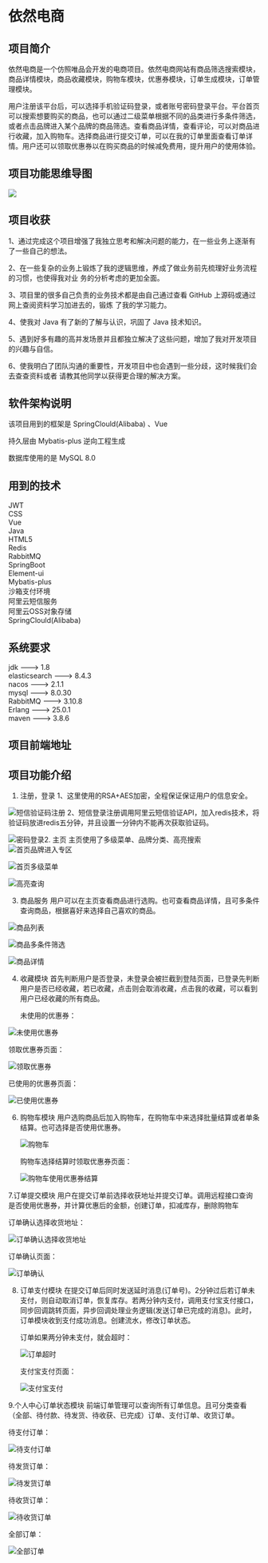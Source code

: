 # 依然电商

## 项目简介

依然电商是一个仿照唯品会开发的电商项目。依然电商网站有商品筛选搜索模块，商品详情模块，商品收藏模块，购物车模块，优惠券模块，订单生成模块，订单管理模块。

用户注册该平台后，可以选择手机验证码登录，或者账号密码登录平台。平台首页可以搜索想要购买的商品，也可以通过二级菜单根据不同的品类进行多条件筛选，或者点击品牌进入某个品牌的商品筛选。查看商品详情，查看评论，可以对商品进行收藏，加入购物车。选择商品进行提交订单，可以在我的订单里面查看订单详情。用户还可以领取优惠券以在购买商品的时候减免费用，提升用户的使用体验。

## 项目功能思维导图

![](https://yiran-shop.oss-cn-hangzhou.aliyuncs.com/yiran-file/%E4%BE%9D%E7%84%B6%E5%9C%A8%E7%BA%BF%E5%95%86%E5%9F%8E.png)

## 项目收获

1、通过完成这个项目增强了我独立思考和解决问题的能力，在一些业务上逐渐有了一些自己的想法。

2、在一些复杂的业务上锻炼了我的逻辑思维，养成了做业务前先梳理好业务流程的习惯，也使得我对业 务的分析考虑的更加全面。

3、项目里的很多自己负责的业务技术都是由自己通过查看 GitHub 上源码或通过网上查阅资料学习加进去的，锻炼 了我的学习能力。

4、使我对 Java 有了新的了解与认识，巩固了 Java 技术知识。

5、遇到好多有趣的高并发场景并且都独立解决了这些问题，增加了我对开发项目的兴趣与自信。

6、使我明白了团队沟通的重要性，开发项目中也会遇到一些分歧，这时候我们会去查查资料或者 请教其他同学以获得更合理的解决方案。

## 软件架构说明

该项目用到的框架是 SpringClould(Alibaba)  、Vue 

持久层由 Mybatis-plus 逆向工程生成

数据库使用的是 MySQL 8.0

## 用到的技术
JWT  
CSS  
Vue  
Java  
HTML5  
Redis  
RabbitMQ  
SpringBoot  
Element-ui  
Mybatis-plus  
沙箱支付环境  
阿里云短信服务  
阿里云OSS对象存储  
SpringClould(Alibaba)

## 系统要求

jdk             --->   1.8  
elasticsearch   --->   8.4.3   
nacos           --->   2.1.1  
mysql           --->   8.0.30  
RabbitMQ        --->   3.10.8  
Erlang          --->   25.0.1  
maven           --->   3.8.6  

## 项目前端地址


## 项目功能介绍

1. 注册，登录
       1、这里使用的RSA+AES加密，全程保证保证用户的信息安全。

![短信验证码注册](https://yiran-shop.oss-cn-hangzhou.aliyuncs.com/yiran-file/%E7%9F%AD%E4%BF%A1%E9%AA%8C%E8%AF%81%E7%A0%81%E6%B3%A8%E5%86%8C.png)
2、短信登录注册调用阿里云短信验证API，加入redis技术，将验证码放进redis五分钟，并且设置一分钟内不能再次获取验证码。

![密码登录](https://yiran-shop.oss-cn-hangzhou.aliyuncs.com/yiran-file/%E5%AF%86%E7%A0%81%E7%99%BB%E5%BD%95.png)2. 主页
       主页使用了多级菜单、品牌分类、高亮搜索![首页品牌进入专区](https://yiran-shop.oss-cn-hangzhou.aliyuncs.com/yiran-file/%E9%A6%96%E9%A1%B5%E5%93%81%E7%89%8C%E8%BF%9B%E5%85%A5%E4%B8%93%E5%8C%BA.png)

![首页多级菜单](https://yiran-shop.oss-cn-hangzhou.aliyuncs.com/yiran-file/%E9%A6%96%E9%A1%B5%E5%A4%9A%E7%BA%A7%E8%8F%9C%E5%8D%95.png)

![高亮查询](https://yiran-shop.oss-cn-hangzhou.aliyuncs.com/yiran-file/%E9%AB%98%E4%BA%AE%E6%9F%A5%E8%AF%A2.png)

3. 商品服务
       用户可以在主页查看商品进行选购。也可查看商品详情，且可多条件查询商品，根据喜好来选择自己喜欢的商品。

![商品列表](https://yiran-shop.oss-cn-hangzhou.aliyuncs.com/yiran-file/%E5%95%86%E5%93%81%E5%88%97%E8%A1%A8.png)

![商品多条件筛选](https://yiran-shop.oss-cn-hangzhou.aliyuncs.com/yiran-file/%E5%95%86%E5%93%81%E5%A4%9A%E6%9D%A1%E4%BB%B6%E7%AD%9B%E9%80%89.png)

![商品详情](https://yiran-shop.oss-cn-hangzhou.aliyuncs.com/yiran-file/%E5%95%86%E5%93%81%E8%AF%A6%E6%83%85.png)

4. 收藏模块
       首先判断用户是否登录，未登录会被拦截到登陆页面，已登录先判断用户是否已经收藏，若已收藏，点击则会取消收藏，点击我的收藏，可以看到用户已经收藏的所有商品。

   未使用的优惠券：

![未使用优惠券](https://yiran-shop.oss-cn-hangzhou.aliyuncs.com/yiran-file/%E6%9C%AA%E4%BD%BF%E7%94%A8%E4%BC%98%E6%83%A0%E5%88%B8.png)

领取优惠券页面：

![领取优惠券](https://yiran-shop.oss-cn-hangzhou.aliyuncs.com/yiran-file/%E9%A2%86%E5%8F%96%E4%BC%98%E6%83%A0%E5%88%B8.png)

已使用的优惠券页面：

![已使用优惠券](https://yiran-shop.oss-cn-hangzhou.aliyuncs.com/yiran-file/%E5%B7%B2%E4%BD%BF%E7%94%A8%E4%BC%98%E6%83%A0%E5%88%B8.png)

6. 购物车模块
       用户选购商品后加入购物车，在购物车中来选择批量结算或者单条结算。也可选择是否使用优惠券。

   ![购物车](https://yiran-shop.oss-cn-hangzhou.aliyuncs.com/yiran-file/%E8%B4%AD%E7%89%A9%E8%BD%A6.png)

   购物车选择结算时领取优惠券页面：

   ![购物车使用优惠券结算](https://yiran-shop.oss-cn-hangzhou.aliyuncs.com/yiran-file/%E8%B4%AD%E7%89%A9%E8%BD%A6%E4%BD%BF%E7%94%A8%E4%BC%98%E6%83%A0%E5%88%B8%E7%BB%93%E7%AE%97.png)

7.订单提交模块
         用户在提交订单前选择收获地址并提交订单。调用远程接口查询是否使用优惠券，并计算优惠后的金额，创建订单，扣减库存，删除购物车

订单确认选择收货地址：

![订单确认选择收货地址](https://yiran-shop.oss-cn-hangzhou.aliyuncs.com/yiran-file/%E8%AE%A2%E5%8D%95%E7%A1%AE%E8%AE%A4%E9%80%89%E6%8B%A9%E6%94%B6%E8%B4%A7%E5%9C%B0%E5%9D%80.png)

订单确认页面：

![订单确认](https://yiran-shop.oss-cn-hangzhou.aliyuncs.com/yiran-file/%E8%AE%A2%E5%8D%95%E7%A1%AE%E8%AE%A4.png)

8. 订单支付模块
       在提交订单后同时发送延时消息(订单号)。2分钟过后若订单未支付，则自动取消订单，恢复库存。若两分钟内支付，调用支付宝支付接口，同步回调跳转页面，异步回调处理业务逻辑(发送订单已完成的消息)。此时，订单模块收到支付成功消息。创建流水，修改订单状态。

   订单如果两分钟未支付，就会超时：

   ![订单超时](https://yiran-shop.oss-cn-hangzhou.aliyuncs.com/yiran-file/%E8%AE%A2%E5%8D%95%E8%B6%85%E6%97%B6.png)

   支付宝支付页面：

   ![支付宝支付](https://yiran-shop.oss-cn-hangzhou.aliyuncs.com/yiran-file/%E6%94%AF%E4%BB%98%E5%AE%9D%E6%94%AF%E4%BB%98.png)

9.个人中心订单状态模块
         前端订单管理可以查询所有订单信息。且可分类查看（全部、待付款、待发货、待收获、已完成）订单、支付订单、收货订单。 

待支付订单：

![待支付订单](https://yiran-shop.oss-cn-hangzhou.aliyuncs.com/yiran-file/%E5%BE%85%E6%94%AF%E4%BB%98%E8%AE%A2%E5%8D%95.png)



待发货订单：

![待发货订单](https://yiran-shop.oss-cn-hangzhou.aliyuncs.com/yiran-file/%E5%BE%85%E5%8F%91%E8%B4%A7%E8%AE%A2%E5%8D%95.png)

待收货订单：

![待收货订单](https://yiran-shop.oss-cn-hangzhou.aliyuncs.com/yiran-file/%E5%BE%85%E6%94%B6%E8%B4%A7%E8%AE%A2%E5%8D%95.png)

全部订单：

![全部订单](https://yiran-shop.oss-cn-hangzhou.aliyuncs.com/yiran-file/%E5%85%A8%E9%83%A8%E8%AE%A2%E5%8D%95.png)
